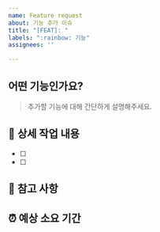 ```yaml
---
name: Feature request
about: 기능 추가 이슈
title: "[FEAT]: "
labels: ":rainbow: 기능"
assignees: ''

---
```


## 어떤 기능인가요?
> 추가할 기능에 대해 간단하게 설명해주세요.


## 🔨 상세 작업 내용

- [ ] 
- [ ] 


## 📄 참고 사항

## ⏰ 예상 소요 기간
